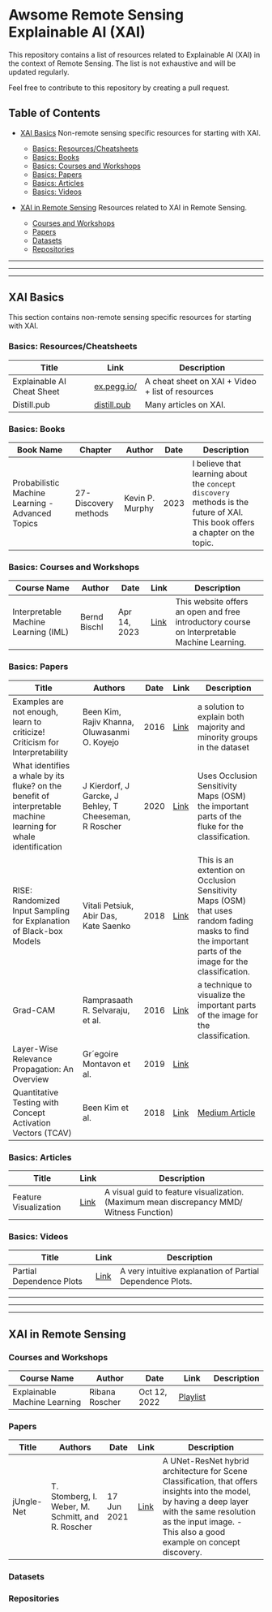 # Awsome Remote Sensing Explainable AI (XAI)

This repository contains a list of resources related to Explainable AI (XAI) in the context of Remote Sensing. The list is not exhaustive and will be updated regularly.

Feel free to contribute to this repository by creating a pull request.

<!--
++++++++++++++++++++++++++++++++++++++++++++++++++++++++++++++
+++++++++++++++++++++++++++ Table ++++++++++++++++++++++++++++
++++++++++++++++++++++++++++++++++++++++++++++++++++++++++++++
-->

## Table of Contents

- [XAI Basics](#xai-basics) Non-remote sensing specific resources for starting with XAI.
    - [Basics: Resources/Cheatsheets](#basics-resourcescheatsheets)
    - [Basics: Books](#basics-books)
    - [Basics: Courses and Workshops](#basics-courses-and-workshops)
    - [Basics: Papers](#basics-papers)
    - [Basics: Articles](#basics-articles)
    - [Basics: Videos](#basics-videos)

- [XAI in Remote Sensing](#xai-in-remote-sensing) Resources related to XAI in Remote Sensing.
    - [Courses and Workshops](#courses-and-workshops)
    - [Papers](#papers)
    - [Datasets](#datasets)
    - [Repositories](#repositories)


<!--
++++++++++++++++++++++++++++++++++++++++++++++++++++++++++++++
++++++++++++++++++++++++++ Basics ++++++++++++++++++++++++++++
++++++++++++++++++++++++++++++++++++++++++++++++++++++++++++++
-->

---

---

---



## XAI Basics
This section contains non-remote sensing specific resources for starting with XAI.

### Basics: Resources/Cheatsheets

|Title|Link|Description|
|-----|----|-----------|
|Explainable AI Cheat Sheet | [ex.pegg.io/](https://ex.pegg.io/)| A cheat sheet on XAI + Video + list of resources|
|Distill.pub| [distill.pub](https://distill.pub/)| Many articles on XAI.|


### Basics: Books

| Book Name | Chapter | Author | Date | Description |
|-----------|---------|--------|------|-------------|
| Probabilistic Machine Learning - Advanced Topics | 27-Discovery methods | Kevin P. Murphy | 2023 | I believe that learning about the `concept discovery` methods is the future of XAI. This book offers a chapter on the topic. |

### Basics: Courses and Workshops
|Course Name|Author|Date|Link|Description|
|-----------|------|----|----|-----------|
|Interpretable Machine Learning (IML) |Bernd Bischl | Apr 14, 2023 | [Link](https://slds-lmu.github.io/iml/)| This website offers an open and free introductory course on Interpretable Machine Learning.|

### Basics: Papers

|Title|Authors|Date|Link|Description|
|-----|-------|----|----|-----------|
|Examples are not enough, learn to criticize! Criticism for Interpretability|Been Kim, Rajiv Khanna, Oluwasanmi O. Koyejo|2016| [Link](https://papers.nips.cc/paper_files/paper/2016/hash/5680522b8e2bb01943234bce7bf84534-Abstract.html)| a solution to explain both majority and minority groups in the dataset |
| What identifies a whale by its fluke? on the benefit of interpretable machine learning for whale identification | J Kierdorf, J Garcke, J Behley, T Cheeseman, R Roscher | 2020 | [Link](https://www.researchgate.net/publication/343401524_WHAT_IDENTIFIES_A_WHALE_BY_ITS_FLUKE_ON_THE_BENEFIT_OF_INTERPRETABLE_MACHINE_LEARNING_FOR_WHALE_IDENTIFICATION) | Uses Occlusion Sensitivity Maps (OSM) the important parts of the fluke for the classification.|
|RISE: Randomized Input Sampling for Explanation of Black-box Models | Vitali Petsiuk, Abir Das, Kate Saenko | 2018 | [Link](https://arxiv.org/abs/1806.07421) | This is an extention on Occlusion Sensitivity Maps (OSM) that uses random fading masks to find the important parts of the image for the classification.|
|Grad-CAM | Ramprasaath R. Selvaraju, et al. | 2016 | [Link](https://arxiv.org/abs/1610.02391) | a technique to visualize the important parts of the image for the classification.|
|Layer-Wise Relevance Propagation: An Overview | Gr´egoire Montavon et al. |2019| [Link](https://link.springer.com/chapter/10.1007/978-3-030-28954-6_10) | |
|Quantitative Testing with Concept Activation Vectors (TCAV)| Been Kim et al. | 2018 | [Link](https://arxiv.org/abs/1711.11279) | [Medium Article](https://medium.com/@ellie.arbab/t-what-40d72a0012ed)|

### Basics: Articles

|Title|Link|Description|
|-----|----|-----------|
|Feature Visualization| [Link](https://distill.pub/2017/feature-visualization/)| A visual guid to feature visualization. (Maximum mean discrepancy MMD/ Witness Function)|


### Basics: Videos

|Title|Link|Description|
|-----|----|-----------|
|Partial Dependence Plots| [Link](https://www.youtube.com/watch?v=uQQa3wQgG_s)| A very intuitive explanation of Partial Dependence Plots.|

---

---

---


<!--
++++++++++++++++++++++++++++++++++++++++++++++++++++++++++++++
++++++++++++++++++++++ remote sensing ++++++++++++++++++++++++
++++++++++++++++++++++++++++++++++++++++++++++++++++++++++++++
-->


## XAI in Remote Sensing

### Courses and Workshops
|Course Name|Author|Date|Link|Description|
|-----------|------|----|----|-----------|
|Explainable Machine Learning|Ribana Roscher|Oct 12, 2022|[Playlist](https://www.youtube.com/watch?v=jxNhqSBFxfQ&list=PLzvRrSe1_bqgUQjKezJ63ZQ-OsiN4GVxR)||


### Papers

|Title|Authors|Date|Link|Description|
|-----|-------|----|----|-----------|
| jUngle-Net | T. Stomberg, I. Weber, M. Schmitt, and R. Roscher | 17 Jun 2021 | [Link](https://isprs-annals.copernicus.org/articles/V-3-2021/317/2021/) | A UNet-ResNet hybrid architecture for Scene Classification, that offers insights into the model, by having a deep layer with the same resolution as the input image. - This also a good example on concept discovery.|




### Datasets

### Repositories


